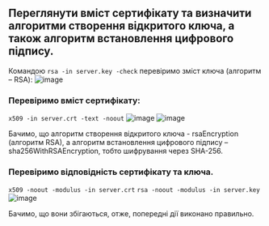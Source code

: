 ## Переглянути вміст сертифікату та визначити алгоритми створення відкритого ключа, а також алгоритм встановлення цифрового підпису.

Командою 
`rsa -in server.key -check` 
перевіримо зміст ключа (алгоритм – RSA):
![image](https://user-images.githubusercontent.com/56130345/207859797-1f8e4e53-6c4d-4b9d-910d-d415fd27e650.png)

### Перевіримо вміст сертифікату:
`x509 -in server.crt -text -noout`
![image](https://user-images.githubusercontent.com/56130345/207860186-7dff74c6-fc2c-44b7-b4eb-e29da4d5763d.png)
![image](https://user-images.githubusercontent.com/56130345/207860447-bea2f8fd-9ab5-441a-86e7-6cb167aa20ba.png)

Бачимо, що алгоритм створення відкритого ключа - rsaEncryption (алгоритм RSA), а алгоритм встановлення цифрового підпису – sha256WithRSAEncryption, тобто шифрування через SHA-256. 

### Перевіримо відповідність сертифікату та ключа.

`x509 -noout -modulus -in server.crt`
`rsa -noout -modulus -in server.key`
![image](https://user-images.githubusercontent.com/56130345/207860768-625c9b00-0997-4035-af6b-a7ca17cead01.png)

Бачимо, що вони збігаються, отже, попередні дії виконано правильно.
